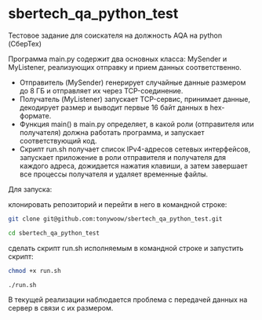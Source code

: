 # sbertech_qa_python_test
Тестовое задание для соискателя на должность AQA на python (СберТех)


Программа main.py содержит два основных класса: MySender и MyListener, реализующих отправку и прием данных соответственно.
- Отправитель (MySender) генерирует случайные данные размером до 8 ГБ и отправляет их через TCP-соединение.
- Получатель (MyListener) запускает TCP-сервис, принимает данные, декодирует размер и выводит первые 16 байт данных в hex-формате.
- Функция main() в main.py определяет, в какой роли (отправителя или получателя) должна работать программа, и запускает соответствующий код.
- Скрипт run.sh получает список IPv4-адресов сетевых интерфейсов, запускает приложение в роли отправителя и получателя для каждого адреса, дожидается нажатия клавиши, а затем завершает все процессы получателя и удаляет временные файлы.

Для запуска:

клонировать репозиторий и перейти в него в командной строке:

```sh
git clone git@github.com:tonywoow/sbertech_qa_python_test.git
```
```sh
cd sbertech_qa_python_test
```

cделать скрипт run.sh исполняемым в командной строке и запустить скрипт:

```sh
chmod +x run.sh
```

```sh
./run.sh
```
В текущей реализации наблюдается проблема с передачей данных на сервер в связи с их размером.